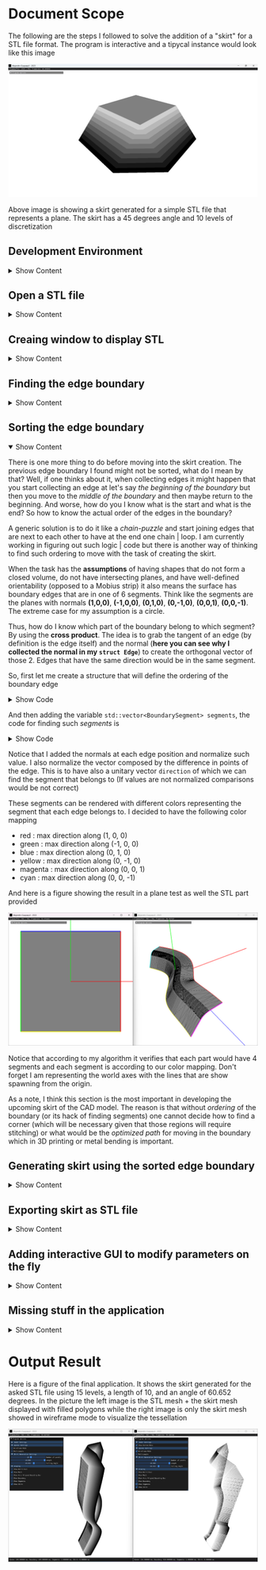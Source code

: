 # Document Scope
The following are the steps I followed to solve the addition of a "skirt" for a STL file format. The program is interactive and a tipycal instance would look like this image
<p align="center"><img src="./OutputImages/AddSkirtToSTL_vbz8tARRTZ.png"></p>

Above image is showing a skirt generated for a simple STL file that represents a plane. The skirt has a 45 degrees angle and 10 levels of discretization

## Development Environment
<details><summary>Show Content</summary>
I decided to use the following technologies to do the solution

1. **Microsoft Visual Studio 2019 with C++14 Standard :** To use the Standard Template Library
2. **CMake 3.0 or higher :** To have a crossplatform solution
3. **Open-Asset-Importer -Library (Assimp) :** To import | export a STL file 
4. **GLFW :** To create an OS window
5. **OpenGL Mathematics (GLM) :** To do math with vectors and matrices
6. **Dear ImGui :** To create a Graphical User Interface 
</details>

## Open a STL file
<details><summary>Show Content</summary>
Initially one should take a look at how the geometry looks. For that you can use any software that is over the internet that supports STL file format (some examples are MeshLab or Blender)

That sounds easy but given that I will have to do things in code let me show you how to use the library Assimp (based https://learnopengl.com/Model-Loading/Model) for the purpose of loading a STL file

I created 2 classes, `Mesh` and `CADModel`. A `Mesh` contains the geometry and connectivity while a `CADModel` is a composition of meshes. Here is how the interface looks for each class
<details><summary> Show Code </summary>

```Cpp
struct Vertex
{
	glm::vec3 position;
	glm::vec3 normal;
};
class Mesh
{
public:
	Mesh(const std::vector<Vertex> &, const std::vector<unsigned int> &);
	const std::vector<unsigned int> & getIndices() const;
	const std::vector<Vertex> & getVertices() const;
private:
	std::vector<unsigned int> indices;
	std::vector<Vertex> vertices;
};
class CADModel
{
public:
	void load(const std::string &);
	const Mesh & getMesh(unsigned int) const;
	unsigned int getNumberOfMeshes() const;
	glm::vec3 getCenter();
	float getScaleFactor();
private:
	Mesh processsMesh(aiMesh *);
	void processNode(aiNode *, const aiScene *);
	std::vector<Mesh> meshes;
	glm::vec3 center;
	float scaleFactor;
};
```
</details>

Notice how the structure `Vertex` has a **position** and a **normal**. Also, the class `CADModel` has the methods `getCenter()` and `getScaleFactor()` which returns `center` and `scaleFactor` variables respectively. Those values are computed at the end of this section.

The `load` method does the work of grabbing the data from our STL file. It returns an object of the type `const aiScene *` that has the description of the part, i.e.

1. How many meshes does the part has
2. For each mesh what is the relation between the vertices and connectivity indices, a.k.a topology

The scene needs to be plug-in with the `processNode()` method which is the one responsible for using `processMesh()` to collect the geometrical information. The implementation for all those methods looks like
<details><summary> Show Code </summary>

```Cpp
inline glm::vec3 AssimpVec3ToglmVec3(const aiVector3D & v)
{
	return glm::vec3(v.x, v.y, v.z);
}
Mesh CADModel::processsMesh(aiMesh * mesh)
{
	std::vector<Vertex> vertices(mesh->mNumVertices);
	for (unsigned int i = 0; i < mesh->mNumVertices; i++)
	{
		Vertex vertex;
		vertex.position = AssimpVec3ToglmVec3(mesh->mVertices[i]);
		vertex.normal = AssimpVec3ToglmVec3(mesh->mNormals[i]);
		vertex.normal = glm::normalize(vertex.normal);
		vertices[i] = vertex;
	}
	size_t numberOfIndices = ((size_t)mesh->mNumFaces * 3);
	std::vector<unsigned int> indices(numberOfIndices);
	for (size_t i = 0; i < mesh->mNumFaces; i++)
	{
		auto face = mesh->mFaces[i];
		auto faceIndex = (3 * i);
		indices[faceIndex + 0] = face.mIndices[0];
		indices[faceIndex + 1] = face.mIndices[1];
		indices[faceIndex + 2] = face.mIndices[2];
	}
	return Mesh(vertices, indices);
}
void CADModel::processNode(aiNode * node, const aiScene * scene)
{
	for (unsigned int i = 0; i < node->mNumMeshes; i++)
	{
		auto mesh = scene->mMeshes[node->mMeshes[i]];
		meshes.push_back(processsMesh(mesh));
	}
	for (unsigned int i = 0; i < node->mNumChildren; i++)
	{
		processNode(node->mChildren[i], scene);
	}
}
void CADModel::load(const std::string & filename)
{
	Assimp::Importer importer;
	auto processingFlags = (aiProcess_JoinIdenticalVertices | aiProcess_Triangulate);
	auto scene = importer.ReadFile(filename.c_str(), processingFlags);
	if (!scene)
	{
		printf("Error loading file %s\n", filename.c_str());
		return;
	}
	meshes.clear();
	processNode(scene->mRootNode, scene);
}
```
</details>

And voila, that will be the code to load an STL file (in practice any other format of a 3D model like OBJ, FBX, etc.). It is worth noticing that

1. When fetching the normal of a vertex we are normalizing it via `glm::normalize()`. For just loading the geometry that is irrelevant but I need those normals to be unit length for a later section so better to do it as soon as possible.
2. The collection of connectivity is supposing to have **triangular face** since it is collecting 3 indices per face. This could be not entirely true but Assimp tries to *protect* such via the flag `aiProcess_Triangulate`. I could also write code there to decide what happens if a face has more than 3 indices (like a quad for example) but that is out of the scope of the task.

Everything good but how do I know the dimensions of the object? Well, a common way to solve such is to find the **axis aligned bounding box**. For such, the implementation is simple, just traverse all vertices and keep the max and min in each direction
<details><summary> Show Code </summary>

```Cpp
void checkMinMaxVertexPosition(const Vertex & vertex, glm::vec3 & min, glm::vec3 & max)
{
	if (vertex.position.x < min.x) min.x = vertex.position.x;
	if (vertex.position.y < min.y) min.y = vertex.position.y;
	if (vertex.position.z < min.z) min.z = vertex.position.z;
	if (vertex.position.x > max.x) max.x = vertex.position.x;
	if (vertex.position.y > max.y) max.y = vertex.position.y;
	if (vertex.position.z > max.z) max.z = vertex.position.z;
}
void CADModel::load(const std::string & filename)
{
	// ... previous code ...
	min = glm::vec3(+std::numeric_limits<float>::infinity());
	max = glm::vec3(-std::numeric_limits<float>::infinity());
	for (auto & mesh : meshes)
	{
		auto & vertices = mesh.getVertices();
		for (auto & vertex : vertices)
		{
			checkMinMaxVertexPosition(vertex, min, max);
		}
	}
	glm::vec3 dimensions = glm::vec3((max.x - min.x), (max.y - min.y), (max.z - min.z));
	scaleFactor = std::max(dimensions.x, std::max(dimensions.y, dimensions.z));
	center = (max + min) * 0.5f;
}
```
</details>

With the `min` and `max` positions I am able to compute `scaleFactor` and `center` variables. The scale factor and center is important since *most likely* the STL has its own coordinate system and in order to display it on screen I have to do some transformations (scale and translation) to be in Normalize Device Coordinates (NDC). The NDC concept and what is behind a graphics pipeline is out of the scope of the task but a good reference is https://learnopengl.com/

Since I still don't have a *graphics output* let me show you the information of previous methods via the console using `printf()`
<p align="center"><img src="./OutputImages/WindowsTerminal_CeaHphSoXv.png"></p>
</details>

## Creaing window to display STL
<details><summary>Show Content</summary>
I have the STL file now in memory but life is not fun if I don'tsee something on the screen. So let me show you how to render | draw the geometry I just collected into a GLFW window that uses OpenGL.

Given that the task is not to create a full renderer I will be using OpenGL Immediate Mode (a.k.a Old OpenGL or Legacy OpenGL) since it is a bit tedious to create the GPU objects (VAO,VBO) as well the shaders for modern OpenGL. Thus, no fancy lighting in the display that I will be using neither optimization of rendering geometries.
<details><summary> Show Code </summary>

```Cpp
namespace LegacyOpenGL
{
	void renderWorldAxes()
	{
		glLineWidth(3.0f);
		glBegin(GL_LINES);
		glColor3fv(glm::value_ptr(glm::vec3(1.0f, 0.0f, 0.0f)));
		glVertex3fv(glm::value_ptr(glm::vec3(0.0f)));
		glVertex3fv(glm::value_ptr(glm::vec3(1.0f, 0.0f, 0.0f)));
		glColor3fv(glm::value_ptr(glm::vec3(0.0f, 1.0f, 0.0f)));
		glVertex3fv(glm::value_ptr(glm::vec3(0.0f)));
		glVertex3fv(glm::value_ptr(glm::vec3(0.0f, 1.0f, 0.0f)));
		glColor3fv(glm::value_ptr(glm::vec3(0.0f, 0.0f, 1.0f)));
		glVertex3fv(glm::value_ptr(glm::vec3(0.0f)));
		glVertex3fv(glm::value_ptr(glm::vec3(0.0f, 0.0f, 1.0f)));
		glEnd();
		glLineWidth(1.0f);
	}

	void renderMesh(const CADModel & model)
	{
		auto numberOfMeshes = model.getNumberOfMeshes();
		glColor3f(0.5f, 0.5f, 0.5f);
		glBegin(GL_TRIANGLES);
		for (unsigned int n = 0; n < numberOfMeshes; ++n)
		{
			auto & mesh = model.getMesh(n);
			auto & indices = mesh.getIndices();
			auto & vertices = mesh.getVertices();
			for (size_t i = 0; i < indices.size(); i += 3)
			{
				glm::vec3 v0 = vertices[indices[i + 0]].position;
				glm::vec3 v1 = vertices[indices[i + 1]].position;
				glm::vec3 v2 = vertices[indices[i + 2]].position;
				glVertex3fv(glm::value_ptr(v0));
				glVertex3fv(glm::value_ptr(v1));
				glVertex3fv(glm::value_ptr(v2));
			}
		}
		glEnd();
		glLineWidth(1.0f);
		glColor3f(0.0f, 0.0f, 0.0f);
		glBegin(GL_LINES);
		for (unsigned int n = 0; n < numberOfMeshes; ++n)
		{
			auto & mesh = model.getMesh(n);
			auto & indices = mesh.getIndices();
			auto & vertices = mesh.getVertices();
			for (size_t i = 0; i < indices.size(); i += 3)
			{
				glm::vec3 v0 = vertices[indices[i + 0]].position;
				glm::vec3 v1 = vertices[indices[i + 1]].position;
				glm::vec3 v2 = vertices[indices[i + 2]].position;
				glVertex3fv(glm::value_ptr(v0));
				glVertex3fv(glm::value_ptr(v1));
				glVertex3fv(glm::value_ptr(v1));
				glVertex3fv(glm::value_ptr(v2));
				glVertex3fv(glm::value_ptr(v2));
				glVertex3fv(glm::value_ptr(v0));
			}
		}
		glEnd();
		glLineWidth(1.0f);
	}
}
int main(int argc, char ** argv)
{
	glfwInit();
	auto window = glfwCreateWindow(800, 600, "Alejandro Guayaquil - 2023", nullptr, nullptr);
	glfwMakeContextCurrent(window);
	glfwSwapInterval(1);
	glEnable(GL_DEPTH_TEST);
	glClearColor(1.0f, 1.0f, 1.0f, 1.0f);
	while (!glfwWindowShouldClose(window))
	{
		int windowBufferWidth = -1;
		int windowBufferHeight = -1;
		glfwGetFramebufferSize(window, &windowBufferWidth, &windowBufferHeight);
		glClear(GL_COLOR_BUFFER_BIT | GL_DEPTH_BUFFER_BIT);
		glMatrixMode(GL_PROJECTION);
		glLoadIdentity();
		auto aspectRatio = float(windowBufferWidth) / float(windowBufferHeight);
		auto projectionMatrix = glm::perspective(45.0f, aspectRatio, 0.1f, 1000.0f);
		glLoadMatrixf(glm::value_ptr(projectionMatrix));
		glMatrixMode(GL_MODELVIEW);
		auto identityMatrix = glm::mat4(1.0f);
		auto Ry = glm::rotate(identityMatrix, glm::radians(0.0f), glm::vec3(0.0f, 1.0f, 0.0f));
		auto Rx = glm::rotate(identityMatrix, glm::radians(0.0f), glm::vec3(1.0f, 0.0f, 0.0f));
		auto Tx = glm::translate(identityMatrix, glm::vec3(0.0f, 0.0f, +0.0f));
		auto Ty = glm::translate(identityMatrix, glm::vec3(0.0f, 0.0f, +0.0f));
		auto Tz = glm::translate(identityMatrix, glm::vec3(0.0f, 0.0f, -3.0f));
		auto viewMatrix = (Tx * Ty * Tz * Rx * Ry);
		auto modelMatrix = glm::mat4(1.0f);
		auto modelviewMatrix = glm::mat4(1.0f);
		modelMatrix = identityMatrix;
		modelviewMatrix = (viewMatrix * modelMatrix);
		glLoadIdentity();
		glLoadMatrixf(glm::value_ptr(modelviewMatrix));
		LegacyOpenGL::renderWorldAxes();
		auto S = glm::scale(identityMatrix, glm::vec3(1.0f / CADmodel.getScaleFactor()));
		modelMatrix = S;
		modelviewMatrix = (viewMatrix * modelMatrix);
		glLoadIdentity();
		glLoadMatrixf(glm::value_ptr(modelviewMatrix));
		LegacyOpenGL::renderMesh(CADmodel);
		glfwSwapBuffers(window);
		glfwPollEvents();
	}
	glfwDestroyWindow(window);
	glfwTerminate();
}
```
</details>

And thus when I run the code we can finally see a graphical output of the STL file.
<p align="center"><img src="./OutputImages/IktaTK2yeg.png"></p>

It looks about right that the STL part has a larger dimension in the -z component (the world origin coordinate axes are represented in red(x)-green(y)-blue(z)). I added also the display of the axis aligned bounding box but omitted that portion of code in previous snippet.

Notice the following
1. I am fetching the `getScaleFactor()` of the `CADModel` object since I need to rescale the geometry to *fit* in the display window.
2. I am using a common **perspective projection** with 45 degrees of field of view and keeping the aspect ratio not distorted
3. It might seem wasteful the transformations I have for the *view matrix* (`Rx`, `Ry`, `Tx`, `Ty`, `Tz`) but in the final code I added (which is not show in above snippet) a trackball camera view where you can **rotate with the left button mouse, pan with the right button mouse, and zoom in | out with the scroll wheel**

And just as a sanity check I decided to open other STL files to see how such geometries look.
<p align="center"><img src="./OutputImages/34hTjVSKJv.png"></p>

Now I have a setup | graphical output to start creating the skirt of the STL file.
</details>

## Finding the edge boundary
<details close><summary>Show Content</summary>

From seeing the STL I can see that a solution to create a skirt would be to find the boundary (edges) of a mesh and extend it along the normal at each vertex. So the question for this section is how to find such boundary?

The solution is to think that an **edge is at the boundary if it is only connected to one primitive**. See the following plane example that has 6 edges from which 4 are the boundary and 2 (the diagonals) are sharing a face. All the edges are shown in black and the boundary is shown in purple.

<p align="center"><img src="./OutputImages/RkfkL9Zccv.png"></p>

With that in mind is to first create a structure called `Edge` that will **hold two vertices**. This looks like
<details close><summary>Show Code</summary>

```Cpp
struct Edge
{
	Edge(glm::vec3 v0, glm::vec3 v1, glm::vec3 n0, glm::vec3 n1)
		: v0(v0)
		, v1(v1)
		, n0(n0)
		, n1(n1)
	{

	}
	glm::vec3 v0;
	glm::vec3 v1;
	glm::vec3 n0;
	glm::vec3 n1;
};
```
</details>

With such structure then I traverse the whole mesh geometry creating the edges and collecting them in the hash `std::unordered_map<Edge, bool, HashForEdge, ComparatorForEdge> edges`. The `bool` value in previous hash represents if an edge is at the boundary of the mesh or no.

The `HashForEdge` and `ComparatorForEdge` are the following structures
<details close><summary>Show Code</summary>

```Cpp
struct ComparatorForPoint
{
	bool operator()(const glm::vec3 & lhs, const glm::vec3 & rhs) const
	{
		return ((lhs.x == rhs.x) && (lhs.y == rhs.y) && (lhs.z == rhs.z));
	}
};

inline std::string getStringFromPoint(const glm::vec3 & v)
{
	return 
		std::to_string(v.x) + "_" + 
		std::to_string(v.y) + "_" + 
		std::to_string(v.z); 
}

struct HashForEdge
{
	std::size_t operator()(Edge const & edge) const
	{
		std::string s0 = getStringFromPoint(edge.v0);
		std::string s1 = getStringFromPoint(edge.v1);
		return std::hash<std::string>{}(s0 + "_" + s1);
	}
};

struct ComparatorForEdge
{
	bool operator()(const Edge & lhs, const Edge & rhs) const
	{
		auto pointComparator = ComparatorForPoint();
		auto order1 = 
			pointComparator.operator()(lhs.v0, rhs.v0) && 
			pointComparator.operator()(lhs.v1, rhs.v1);
		auto order2 = 
			pointComparator.operator()(lhs.v0, rhs.v1) && 
			pointComparator.operator()(lhs.v1, rhs.v0);
		return (order1 || order2);
	}
};

```

</details>

I had to go define such *programming objects* given that the C++ STL will require a way of handling the `Edge` data type as a key for a hash table. The concept of *hashing* is out of the scope of the task at hand but the way I am using it is a standard way of doing it.

More relevant is to note that `ComparatorForEdge` does a dual check with the variables `order1` and `order2` given that our structure `Edge` does not have the notion of direction (in the sense of a graph).

Then I calculate the edge boundary, collected in the variable `std::vector<Edge> boundary`, with the following code
<details close><summary>Show Code</summary>

```Cpp
typedef std::unordered_map<Edge, bool, HashForEdge, ComparatorForEdge> EdgeHash;

void addEdgeToEdgesHash(EdgeHash & edges, Edge & edge)
{
	auto dualEdge = Edge(edge.v1, edge.v0, edge.n1, edge.n0);
	if (edges.find(edge) != edges.end() || edges.find(dualEdge) != edges.end())
	{
		edges[edge] = false;
		edges[dualEdge] = false;
	}
	else
	{
		edges[edge] = true;
	}
}

void CADModel::load(const std::string & filename)
{
	// ... previous code ...
	auto indices = meshes[0].getIndices();
	auto vertices = meshes[0].getVertices();
	for (size_t i = 0; i < indices.size(); i += 3)
	{
		size_t i0 = (i + 0);
		size_t i1 = (i + 1);
		size_t i2 = (i + 2);
		glm::vec3 v0 = vertices[indices[i0]].position;
		glm::vec3 n0 = vertices[indices[i0]].normal;
		glm::vec3 v1 = vertices[indices[i1]].position;
		glm::vec3 n1 = vertices[indices[i1]].normal;
		glm::vec3 v2 = vertices[indices[i2]].position;
		glm::vec3 n2 = vertices[indices[i2]].normal;
		addEdgeToEdgesHash(edgesHash, Edge(v0, v1, n0, n1));
		addEdgeToEdgesHash(edgesHash, Edge(v1, v2, n1, n2));
		addEdgeToEdgesHash(edgesHash, Edge(v2, v0, n2, n0));
	}
	for (auto & edge : edgesHash)
	{
		if (edge.second)
		{
			boundary.push_back(edge.first);
		}
	}
}
```

</details>

Notice that in previous snippet the variable `meshes` in general is a vector containing multiple meshes but for simplicity I know the provided STL file has only 1 mesh. If the STL is a more complex CAD model then such part of the code needs to be updated.

And if I display such boundary I have the following nice image (notice I am omitting the OpenGL code to display in this notes but the code in the repo has it)

<p align="center"><img src="./OutputImages/AddSkirtToSTL_WKFQjSliu1.png"></p>
</details>

## Sorting the edge boundary
<details open><summary>Show Content</summary>

There is one more thing to do before moving into the skirt creation. The previous edge boundary I found might not be sorted, what do I mean by that? Well, if one thinks about it, when collecting edges it might happen that you start collecting an edge at let's say *the beginning of the boundary* but then you move to the *middle of the boundary* and then maybe return to the beginning. And worse, how do you I know what is the start and what is the end? So how to know the actual order of the edges in the boundary?

A generic solution is to do it like a *chain-puzzle* and start joining edges that are next to each other to have at the end one chain | loop. I am currently working in figuring out such logic | code but there is another way of thinking to find such ordering to move with the task of creating the skirt.

When the task has the **assumptions** of having shapes that do not form a closed volume, do not have intersecting planes, and have well-defined orientability (opposed to a Mobius strip) it also means the surface has boundary edges that are in one of 6 segments. Think like the segments are the planes with normals **(1,0,0)**, **(-1,0,0)**, **(0,1,0)**, **(0,-1,0)**, **(0,0,1)**, **(0,0,-1)**. The extreme case for my assumption is a circle.

Thus, how do I know which part of the boundary belong to which segment? By using the **cross product**. The idea is to grab the tangent of an edge (by definition is the edge itself) and the normal (**here you can see why I collected the normal in my `struct Edge`**) to create the orthogonal vector of those 2. Edges that have the same direction would be in the same segment.

So, first let me create a structure that will define the ordering of the boundary edge
<details close><summary>Show Code</summary>

```Cpp
struct BoundaySegment
{
	std::vector<Edge> edges;
	glm::vec3 direction = glm::vec3(0.0f);
};
```

</details>

And then adding the variable `std::vector<BoundarySegment> segments`, the code for finding such *segments* is
<details close><summary>Show Code</summary>

```Cpp
void CADModel::load(const std::string & filename)
{
	// ... previous code ...
	segments.resize(6);
	for (size_t n = 0; n < boundary.size(); n++)
	{
		auto & edge = boundary[n];
		auto & normal = glm::normalize(edge.n0 + edge.n1);
		glm::vec3 direction = glm::cross(glm::normalize(edge.v1 - edge.v0), normal);
		int segmentIndex = -1;
		auto maxDirectionValue = std::max(
			std::abs(direction.x), 
			std::max(
				std::abs(direction.y), 
				std::abs(direction.z)
				)
			);
		if (maxDirectionValue == direction.x)
		{
			segmentIndex = 0;
		}
		else if (maxDirectionValue == -direction.x)
		{
			segmentIndex = 1;
		}
		else if (maxDirectionValue == direction.y)
		{
			segmentIndex = 2;
		}
		else if (maxDirectionValue == -direction.y)
		{
			segmentIndex = 3;
		}
		else if (maxDirectionValue == direction.z)
		{
			segmentIndex = 4;
		}
		else
		{
			segmentIndex = 5;
		}
		segments[segmentIndex].edges.push_back(edge);
	}
}
```

</details>

Notice that I added the normals at each edge position and normalize such value. I also normalize the vector composed by the difference in points of the edge. This is to have also a unitary vector `direction` of which we can find the segment that belongs to (If values are not normalized comparisons would be not correct)

These segments can be rendered with different colors representing the segment that each edge belongs to. I decided to have the following color mapping

* red : max direction along (1, 0, 0)
* green : max direction along (-1, 0, 0)
* blue : max direction along (0, 1, 0)
* yellow : max direction along (0, -1, 0)
* magenta : max direction along (0, 0, 1)
* cyan : max direction along (0, 0, -1)

And here is a figure showing the result in a plane test as well the STL part provided

<p align="center"><img src="./OutputImages/pW1lCtaDQJ.png"></p>

Notice that according to my algorithm it verifies that each part would have 4 segments and each segment is according to our color mapping. Don't forget I am representing the world axes with the lines that are show spawning from the origin.

As a note, I think this section is the most important in developing the upcoming skirt of the CAD model. The reason is that without *ordering* of the boundary (or its hack of finding segments) one cannot decide how to find a corner (which will be necessary given that those regions will require stitching) or what would be the *optimized path* for moving in the boundary which in 3D printing or metal bending is important.

</details>

## Generating skirt using the sorted edge boundary
<details><summary>Show Content</summary>
</details>

## Exporting skirt as STL file
<details><summary>Show Content</summary>
</details>

## Adding interactive GUI to modify parameters on the fly
<details><summary>Show Content</summary>
</details>

## Missing stuff in the application
<details><summary>Show Content</summary>
This section is to list the things that are missing in the previous solution, after all, no software is perfect and while I tried to cover as much as possible I had also a *deadline* regarding the amount of time I should be spending making the solution. Thus, here are the things that require fixing in my code

* Refactor the code to have multiple translation units (a.k.a different cpp files)
* Remove compilation warnings 
* Solve the sorting of edge boundary in a general way (which will open to test the solution to any STL file model that meets the task constraints)
* Test application in other computers to catch the possibility of missing dependencies (like runtime libraries) or unexpected behavior from drivers (like OpenGL implementation in other GPUs)
* Cleaning the objects created with the `new` operator when exporting the STL file. My solution crashes in Release mode given that such memory throws when running the application
* Compare my solution of finding the edge boundary of the STL part with a library such as CGAL
* *Corners* of the STL part are currently handled by just linearly stitching edge to edge but a better solution would be to smooth stitching to not have discontinous regions. Same goes with the level 0 of the skirt. The task description makes a reference to it as *filleted edges*
* Proofread the README.md
</details>

# Output Result
Here is a figure of the final application. It shows the skirt generated for the asked STL file using 15 levels, a length of 10, and an angle of 60.652 degrees. In the picture the left image is the STL mesh + the skirt mesh displayed with filled polygons while the right image is only the skirt mesh showed in wireframe mode to visualize the tessellation
<p align="center"><img src="./OutputImages/kiXdnWhfql.png"></p>
